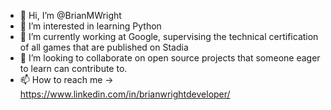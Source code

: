 - 👋 Hi, I’m @BrianMWright
- 👀 I’m interested in learning Python
- 🌱 I’m currently working at Google, supervising the technical certification of all games that are published on Stadia
- 💞️ I’m looking to collaborate on open source projects that someone eager to learn can contribute to.
- 📫 How to reach me -> https://www.linkedin.com/in/brianwrightdeveloper/

<!---
BrianMWright/BrianMWright is a ✨ special ✨ repository because its `README.md` (this file) appears on your GitHub profile.
You can click the Preview link to take a look at your changes.
--->

